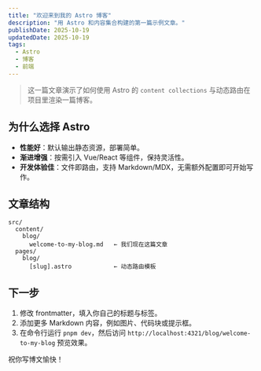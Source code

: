 ```yaml
---
title: "欢迎来到我的 Astro 博客"
description: "用 Astro 和内容集合构建的第一篇示例文章。"
publishDate: 2025-10-19
updatedDate: 2025-10-19
tags:
  - Astro
  - 博客
  - 前端
---
```


> 这一篇文章演示了如何使用 Astro 的 `content collections` 与动态路由在项目里渲染一篇博客。

## 为什么选择 Astro

- **性能好**：默认输出静态资源，部署简单。
- **渐进增强**：按需引入 Vue/React 等组件，保持灵活性。
- **开发体验佳**：文件即路由，支持 Markdown/MDX，无需额外配置即可开始写作。

## 文章结构

```text
src/
  content/
    blog/
      welcome-to-my-blog.md   ← 我们现在这篇文章
  pages/
    blog/
      [slug].astro            ← 动态路由模板
```

## 下一步

1. 修改 frontmatter，填入你自己的标题与标签。
2. 添加更多 Markdown 内容，例如图片、代码块或提示框。
3. 在命令行运行 `pnpm dev`，然后访问 `http://localhost:4321/blog/welcome-to-my-blog` 预览效果。

祝你写博文愉快！
